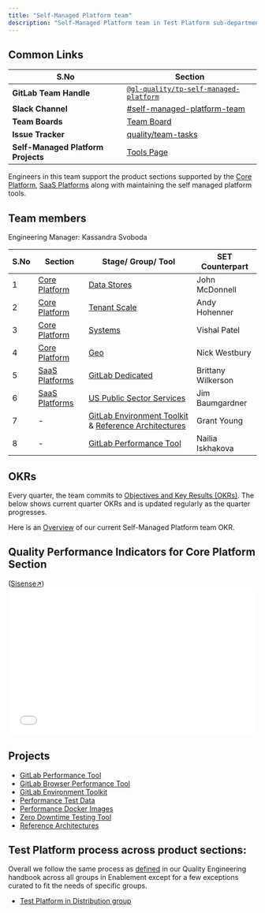 ```yaml
---
title: "Self-Managed Platform team"
description: "Self-Managed Platform team in Test Platform sub-department"
---
```


## Common Links

| S.No 	| Section     	          |
|------	|-------------------------|
| **GitLab Team Handle** | [`@gl-quality/tp-self-managed-platform`](https://gitlab.com/gl-quality/enablement-qe) |
| **Slack Channel** | [#self-managed-platform-team](https://gitlab.slack.com/archives/CTP7N0PM4) |
| **Team Boards** | [Team Board](https://gitlab.com/groups/gitlab-org/-/boards/978354) |
| **Issue Tracker** | [quality/team-tasks](https://gitlab.com/gitlab-org/quality/team-tasks/issues/) |
| **Self-Managed Platform Projects** | [Tools Page](https://about.gitlab.com/handbook/engineering/infrastructure/test-platform/self-managed-excellence/) |

Engineers in this team support the product sections supported by the [Core Platform], [SaaS Platforms] along with maintaining the self managed platform tools.

## Team members

Engineering Manager: Kassandra Svoboda

| S.No 	| Section     	          | Stage/ Group/ Tool         | SET Counterpart    |
|------	|-------------------------|----------------------------|--------------------|
| 1    	| [Core Platform]    	  | [Data Stores]              | John McDonnell     |
| 2     | [Core Platform]         | [Tenant Scale]             | Andy Hohenner      |
| 3     | [Core Platform]         | [Systems]                  | Vishal Patel       |
| 4     | [Core Platform]         | [Geo]                      | Nick Westbury      |
| 5    	| [SaaS Platforms]        | [GitLab Dedicated]         | Brittany Wilkerson |
| 6    	| [SaaS Platforms]        | [US Public Sector Services] | Jim Baumgardner    |
| 7    	|          -              | [GitLab Environment Toolkit] & [Reference Architectures]  | Grant Young    |
| 8    	|          -              | [GitLab Performance Tool]   | Nailia Iskhakova    |

## OKRs

Every quarter, the team commits to [Objectives and Key Results (OKRs)](/company/okrs/). The below shows current quarter OKRs and is updated regularly as the quarter progresses.

Here is an [Overview](https://gitlab.com/gitlab-com/gitlab-OKRs/-/work_items/4938) of our current Self-Managed Platform team OKR.

## Quality Performance Indicators for Core Platform Section

(<a href="https://app.periscopedata.com/app/gitlab/736012/Quality-Embedded-Dashboard" target="_blank">Sisense↗</a>)
<embed width="100%" height="300" src="<%= signed_periscope_url({ dashboard: 736012, embed: 'v2', filters: [{name: 'Development_Section' , value: 'enablement' }]}) %>">

## Projects

* [GitLab Performance Tool]
* [GitLab Browser Performance Tool]
* [GitLab Environment Toolkit]
* [Performance Test Data]
* [Performance Docker Images]
* [Zero Downtime Testing Tool]
* [Reference Architectures]

## Test Platform process across product sections:

Overall we follow the same process as [defined](https://about.gitlab.com/handbook/engineering/infrastructure/test-platform/#how-we-work) in our Quality Engineering handbook across all groups in Enablement
except for a few exceptions curated to fit the needs of specific groups.

- [Test Platform in Distribution group](/handbook/engineering/infrastructure/test-platform/self-managed-platform-team/distribution/index.html)

[Core Platform]: /handbook/product/categories/#core-platform-section
[Systems]: /handbook/product/categories/#systems-stage
[Data Stores]: /handbook/product/categories/#data-stores-stage
[Geo]: /handbook/product/categories/#geo-group
[Tenant Scale]: /handbook/product/categories/#tenant-scale-group
[SaaS Platforms]: /handbook/product/categories/#saas-platforms-section
[SaaS Platforms]: /handbook/product/categories/#saas-platforms-stage
[GitLab Dedicated]: /handbook/product/categories/#gitlab-dedicated-group
[US Public Sector Services]: /handbook/product/categories/#us-public-sector-services-group
[GitLab Performance Tool]: https://gitlab.com/gitlab-org/quality/performance
[GitLab Browser Performance Tool]: https://gitlab.com/gitlab-org/quality/performance-sitespeed
[GitLab Environment Toolkit]: https://gitlab.com/gitlab-org/gitlab-environment-toolkit
[Performance Test Data]: https://gitlab.com/gitlab-org/quality/performance-data
[Performance Docker Images]: https://gitlab.com/gitlab-org/quality/performance-images
[Zero Downtime Testing Tool]: https://gitlab.com/gitlab-org/quality/zero-downtime-testing-tool
[Reference Architectures]: https://gitlab.com/gitlab-org/quality/reference-architectures
